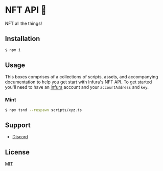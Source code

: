 # NFT API 🤖

NFT all the things!

## Installation

```bash
$ npm i
```

## Usage

This boxes comprises of a collections of scripts, assets, and accompanying documentation to help you get start with Infura's NFT API. To get started you'll need to have an [Infura](https://infura.io/) account and your `accountAddress` and `key`.

### Mint

```bash
$ npx tsnd --respawn scripts/xyz.ts
```

## Support

- [Discord](https://discord.com/invite/vbx6jy6XC8)

## License

[MIT](./LICENSE)
